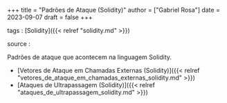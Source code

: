 +++
title = "Padrões de Ataque (Solidity)"
author = ["Gabriel Rosa"]
date = 2023-09-07
draft = false
+++

tags
: [Solidity]({{< relref "solidity.md" >}})

source
:

Padrões de ataque que acontecem na linguagem Solidity.

-   [Vetores de Ataque em Chamadas Externas (Solidity)]({{< relref "vetores_de_ataque_em_chamadas_externas_solidity.md" >}})
-   [Ataques de Ultrapassagem (Solidity)]({{< relref "ataques_de_ultrapassagem_solidity.md" >}})
